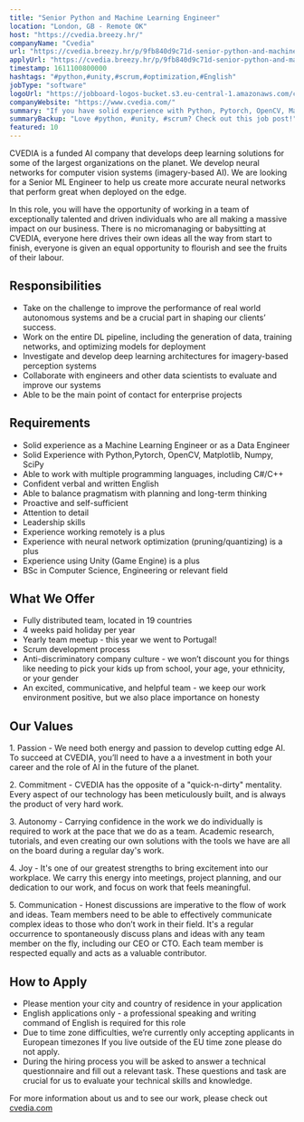 ```yaml
---
title: "Senior Python and Machine Learning Engineer"
location: "London, GB - Remote OK"
host: "https://cvedia.breezy.hr/"
companyName: "Cvedia"
url: "https://cvedia.breezy.hr/p/9fb840d9c71d-senior-python-and-machine-learning-engineer-remote--eu-time-zone"
applyUrl: "https://cvedia.breezy.hr/p/9fb840d9c71d-senior-python-and-machine-learning-engineer-remote--eu-time-zone/apply"
timestamp: 1611100800000
hashtags: "#python,#unity,#scrum,#optimization,#English"
jobType: "software"
logoUrl: "https://jobboard-logos-bucket.s3.eu-central-1.amazonaws.com/cvedia"
companyWebsite: "https://www.cvedia.com/"
summary: "If you have solid experience with Python, Pytorch, OpenCV, Matplotlib, Numpy, SciPy, Cvedia has a job opening for a senior python and machine learning engineer."
summaryBackup: "Love #python, #unity, #scrum? Check out this job post!"
featured: 10
---
```


CVEDIA is a funded AI company that develops deep learning solutions for some of the largest organizations on the planet. We develop neural networks for computer vision systems (imagery-based AI). We are looking for a Senior ML Engineer to help us create more accurate neural networks that perform great when deployed on the edge.

In this role, you will have the opportunity of working in a team of exceptionally talented and driven individuals who are all making a massive impact on our business. There is no micromanaging or babysitting at CVEDIA, everyone here drives their own ideas all the way from start to finish, everyone is given an equal opportunity to flourish and see the fruits of their labour.

## Responsibilities

*   Take on the challenge to improve the performance of real world autonomous systems and be a crucial part in shaping our clients’ success.
*   Work on the entire DL pipeline, including the generation of data, training networks, and optimizing models for deployment
*   Investigate and develop deep learning architectures for imagery-based perception systems
*   Collaborate with engineers and other data scientists to evaluate and improve our systems
*   Able to be the main point of contact for enterprise projects

## Requirements

*   Solid experience as a Machine Learning Engineer or as a Data Engineer
*   Solid Experience with Python,Pytorch, OpenCV, Matplotlib, Numpy, SciPy
*   Able to work with multiple programming languages, including C#/C++
*   Confident verbal and written English
*   Able to balance pragmatism with planning and long-term thinking
*   Proactive and self-sufficient
*   Attention to detail
*   Leadership skills
*   Experience working remotely is a plus
*   Experience with neural network optimization (pruning/quantizing) is a plus
*   Experience using Unity (Game Engine) is a plus
*   BSc in Computer Science, Engineering or relevant field

## What We Offer

*   Fully distributed team, located in 19 countries
*   4 weeks paid holiday per year
*   Yearly team meetup - this year we went to Portugal!
*   Scrum development process
*   Anti-discriminatory company culture - we won’t discount you for things like needing to pick your kids up from school, your age, your ethnicity, or your gender
*   An excited, communicative, and helpful team - we keep our work environment positive, but we also place importance on honesty

## Our Values

1\. Passion - We need both energy and passion to develop cutting edge AI. To succeed at CVEDIA, you’ll need to have a a investment in both your career and the role of AI in the future of the planet.

2\. Commitment - CVEDIA has the opposite of a "quick-n-dirty" mentality. Every aspect of our technology has been meticulously built, and is always the product of very hard work.

3\. Autonomy - Carrying confidence in the work we do individually is required to work at the pace that we do as a team. Academic research, tutorials, and even creating our own solutions with the tools we have are all on the board during a regular day's work.

4\. Joy - It's one of our greatest strengths to bring excitement into our workplace. We carry this energy into meetings, project planning, and our dedication to our work, and focus on work that feels meaningful.

5\. Communication - Honest discussions are imperative to the flow of work and ideas. Team members need to be able to effectively communicate complex ideas to those who don’t work in their field. It's a regular occurrence to spontaneously discuss plans and ideas with any team member on the fly, including our CEO or CTO. Each team member is respected equally and acts as a valuable contributor.

## How to Apply

*   Please mention your city and country of residence in your application
*   English applications only - a professional speaking and writing command of English is required for this role
*   Due to time zone difficulties, we’re currently only accepting applicants in European timezones If you live outside of the EU time zone please do not apply.
*   During the hiring process you will be asked to answer a technical questionnaire and fill out a relevant task. These questions and task are crucial for us to evaluate your technical skills and knowledge.

For more information about us and to see our work, please check out [cvedia.com](https://www.cvedia.com/)

